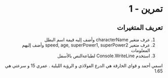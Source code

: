 <div dir=rtl>
  
#  تمرين - 1

## تعريف المتغيرات

1. عرف متغير characterName وأضف إليه قيمة اسم البطل
2. عرف متغير speed, age, superPower1, superPower2 وأضف إليهم المعلومات
3. استخدم Console.WriteLine لطباعةالنص بالأسفل

اسمي أحمد و قواي الخارقة هي الدرع الفولاذي و الرؤية الليلية . عمري 15 و سرعتي هي 1.65
</div>
